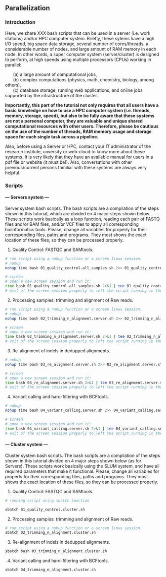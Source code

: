 ## Parallelization 


### Introduction

Here, we share XXX bash scripts that can be used in a server (i.e. work stations) and/or HPC computer system. Briefly, these sytems have a high I/O speed, big space data storage, 
several number of cores/threads, a considerable number of nodes, and large amount of RAM memory in each node.
In other words, a super computer system (server/cluster) is designed to perform, at high speeds using multiple processors (CPUs) working in parallel: 

  &emsp; &nbsp; (a) a large amount of computational jobs, \
  &emsp; &nbsp; (b) complex computations (physics, math, chemistry, biology, among others), \
  &emsp; &nbsp; (c) database storage, running web applications, and online jobs supported by the infrastructure of the cluster.
     
**Importantly, this part of the tutorial not only requires that all users have a basic knowledge on how to use a HPC computer system (i.e. threads, memory, storage, speed), but also to be 
fully aware that these systems are not a personal computer, they are valuable and unique shared computational resources with other users. Therefore, please be cautious on the use 
of the number of threads, RAM memory usage and storage space for each single task across a pipeline.**

Also, before using a Server or HPC, contact your IT administrator of the research institute, unversity or web-cloud to know more about these systems. 
It is very likely that they have an available manual for users in a pdf file or website (it must be!). Also, conversations with other previous/current persons familiar with these systems 
are always very helpful.

### Scripts

#### — Servers system —

Server system bash scripts. The bash scripts are a compilation of the steps shown in this tutorial, which are divided en 4 major steps shown below. These scripts work basically as a 
loop function, reading each pair of FASTQ files and/or BAM files, and/or VCF files to apply all corresponding bioinformatics tools. Please, change all variables for properly for their 
corresponding files, paths and programs. They most shows the exact location of these files, so they can be processed properly.

1. Quality Control: FASTQC and SAMtools.

```bash
# run script using a nohup function or a screen linux session.
# nohup
nohup time bash 01_quality_control.all_samples.sh 2>> 01_quality_control.all_samples.stderr.log &> 01_quality_control.all_samples.stderr.log &

# screen
# open a new screen session and run it:
time bash 01_quality_control.all_samples.sh 2>&1 | tee 01_quality_control.all_samples.stderr.log
# exit of the screen session properly to left the script running in the background.
```
   
2. Processing samples: trimming and alignment of Raw reads.

```bash
# run script using a nohup function or a screen linux session.
# nohup
nohup time bash 02_trimming_n_alignment.server.sh 2>> 02_trimming_n_alignment.server.stderr.log &> 02_trimming_n_alignment.server.stderr.log &

# screen
# open a new screen session and run it:
time bash 02_trimming_n_alignment.server.sh 2>&1 | tee 02_trimming_n_alignment.server.stderr.log
# exit of the screen session properly to left the script running in the background.
```
   
3. Re-alignment of indels in dedupped alignments.

```bash
# nohup
nohup time bash 03_re_alignment.server.sh 2>> 03_re_alignment.server.stderr.log &> 03_re_alignment.server.stderr.log &

# screen
# open a new screen session and run it:
time bash 03_re_alignment.server.sh 2>&1 | tee 03_re_alignment.server.stderr.log
# exit of the screen session properly to left the script running in the background.
```
   
4. Variant calling and hard-filtering with BCFtools.

```bash
# nohup
nohup time bash 04_variant_calling.server.sh 2>> 04_variant_calling.server.stderr.log &> 04_variant_calling.server.stderr.log &

# screen
# open a new screen session and run it:
time bash 04_variant_calling.server.sh 2>&1 | tee 04_variant_calling.server.stderr.log
# exit of the screen session properly to left the script running in the background.
```

#### — Cluster system —

Cluster system bash scripts. The bash scripts are a compilation of the steps shown in this tutorial divided en 4 major steps shown below (as for Servers). These scripts work basically using
the SLUM system, and have all required parameters that make it functional. Please, change all variables for properly for their corresponding files, paths and programs. They most shows the 
exact location of these files, so they can be processed properly.

1. Quality Control: FASTQC and SAMtools.

```bash
# running script using sbatch function

sbatch 01_quality_control.cluster.sh
```
   
2. Processing samples: trimming and alignment of Raw reads.

```bash
# run script using a nohup function or a screen linux session.
sbatch 02_trimming_n_alignment.cluster.sh
```
   
3. Re-alignment of indels in dedupped alignments.

```bash
sbatch bash 03_trimming_n_alignment.cluster.sh
```
   
4. Variant calling and hard-filtering with BCFtools.

```bash
sbatch 04_trimming_n_alignment.cluster.sh
```


